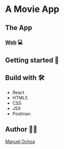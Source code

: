 # A Movie App

## The App


### [Web](https://react-search-movies-git-main-firep1.vercel.app/) 💻

## Getting started 🚀



## Build with 🛠️
* React
* HTML5
* CSS
* JSX
* Postman

## Author :raising_hand_man:

[Manuel Ochoa ](https://github.com/codemaoz90)



